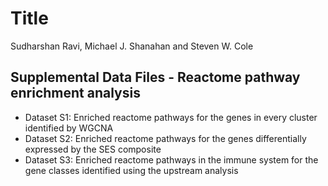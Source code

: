 # Title
Sudharshan Ravi, Michael J. Shanahan and Steven W. Cole

## Supplemental Data Files - Reactome pathway enrichment analysis
* Dataset S1: Enriched reactome pathways for the genes in every cluster identified by WGCNA
* Dataset S2: Enriched reactome pathways for the genes differentially expressed by the SES composite
* Dataset S3: Enriched reactome pathways in the immune system for the gene classes identified using the upstream analysis
